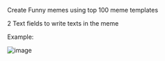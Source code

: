 Create Funny memes using top 100 meme templates

2 Text fields to write texts in the meme

Example:

![image](https://user-images.githubusercontent.com/85600410/205478005-bb1a95c6-3edd-44c2-ba04-6fe3b0c563ac.png)

